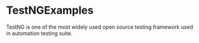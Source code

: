 # TestNGExamples
TestNG is one of the most widely used open source testing framework used in automation testing suite.